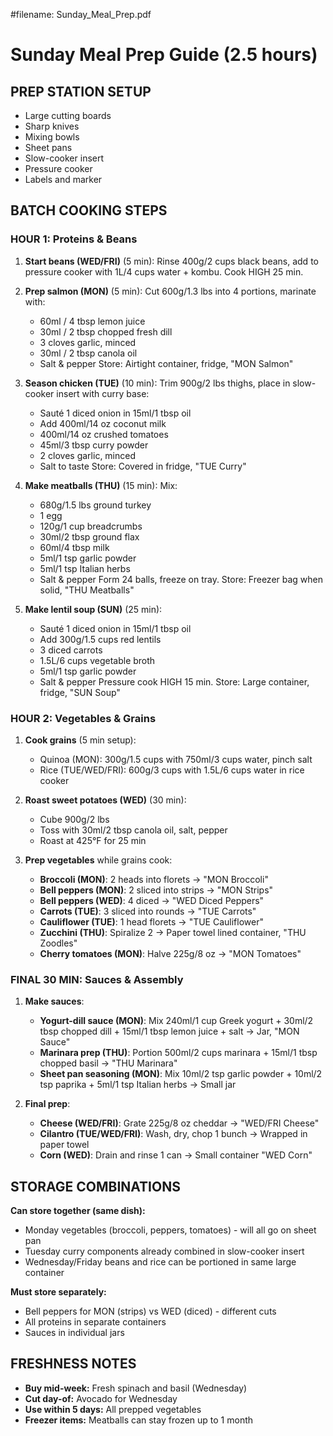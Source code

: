 #filename: Sunday_Meal_Prep.pdf

# Sunday Meal Prep Guide (2.5 hours)

## PREP STATION SETUP
- Large cutting boards
- Sharp knives
- Mixing bowls
- Sheet pans
- Slow-cooker insert
- Pressure cooker
- Labels and marker

## BATCH COOKING STEPS

### HOUR 1: Proteins & Beans
1. **Start beans (WED/FRI)** (5 min): Rinse 400g/2 cups black beans, add to pressure cooker with 1L/4 cups water + kombu. Cook HIGH 25 min.

2. **Prep salmon (MON)** (5 min): Cut 600g/1.3 lbs into 4 portions, marinate with:
   - 60ml / 4 tbsp lemon juice
   - 30ml / 2 tbsp chopped fresh dill  
   - 3 cloves garlic, minced
   - 30ml / 2 tbsp canola oil
   - Salt & pepper
   Store: Airtight container, fridge, "MON Salmon"

3. **Season chicken (TUE)** (10 min): Trim 900g/2 lbs thighs, place in slow-cooker insert with curry base:
   - Sauté 1 diced onion in 15ml/1 tbsp oil
   - Add 400ml/14 oz coconut milk
   - 400ml/14 oz crushed tomatoes
   - 45ml/3 tbsp curry powder
   - 2 cloves garlic, minced
   - Salt to taste
   Store: Covered in fridge, "TUE Curry"

4. **Make meatballs (THU)** (15 min): Mix:
   - 680g/1.5 lbs ground turkey
   - 1 egg
   - 120g/1 cup breadcrumbs
   - 30ml/2 tbsp ground flax
   - 60ml/4 tbsp milk
   - 5ml/1 tsp garlic powder
   - 5ml/1 tsp Italian herbs
   - Salt & pepper
   Form 24 balls, freeze on tray. Store: Freezer bag when solid, "THU Meatballs"

5. **Make lentil soup (SUN)** (25 min): 
   - Sauté 1 diced onion in 15ml/1 tbsp oil
   - Add 300g/1.5 cups red lentils
   - 3 diced carrots
   - 1.5L/6 cups vegetable broth
   - 5ml/1 tsp garlic powder
   - Salt & pepper
   Pressure cook HIGH 15 min. Store: Large container, fridge, "SUN Soup"

### HOUR 2: Vegetables & Grains
1. **Cook grains** (5 min setup): 
   - Quinoa (MON): 300g/1.5 cups with 750ml/3 cups water, pinch salt
   - Rice (TUE/WED/FRI): 600g/3 cups with 1.5L/6 cups water in rice cooker

2. **Roast sweet potatoes (WED)** (30 min): 
   - Cube 900g/2 lbs
   - Toss with 30ml/2 tbsp canola oil, salt, pepper
   - Roast at 425°F for 25 min

3. **Prep vegetables** while grains cook:
   - **Broccoli (MON)**: 2 heads into florets → "MON Broccoli"
   - **Bell peppers (MON)**: 2 sliced into strips → "MON Strips"
   - **Bell peppers (WED)**: 4 diced → "WED Diced Peppers"
   - **Carrots (TUE)**: 3 sliced into rounds → "TUE Carrots"
   - **Cauliflower (TUE)**: 1 head florets → "TUE Cauliflower"
   - **Zucchini (THU)**: Spiralize 2 → Paper towel lined container, "THU Zoodles"
   - **Cherry tomatoes (MON)**: Halve 225g/8 oz → "MON Tomatoes"

### FINAL 30 MIN: Sauces & Assembly
1. **Make sauces**:
   - **Yogurt-dill sauce (MON)**: Mix 240ml/1 cup Greek yogurt + 30ml/2 tbsp chopped dill + 15ml/1 tbsp lemon juice + salt → Jar, "MON Sauce"
   - **Marinara prep (THU)**: Portion 500ml/2 cups marinara + 15ml/1 tbsp chopped basil → "THU Marinara"
   - **Sheet pan seasoning (MON)**: Mix 10ml/2 tsp garlic powder + 10ml/2 tsp paprika + 5ml/1 tsp Italian herbs → Small jar

2. **Final prep**:
   - **Cheese (WED/FRI)**: Grate 225g/8 oz cheddar → "WED/FRI Cheese"
   - **Cilantro (TUE/WED/FRI)**: Wash, dry, chop 1 bunch → Wrapped in paper towel
   - **Corn (WED)**: Drain and rinse 1 can → Small container "WED Corn"

## STORAGE COMBINATIONS
**Can store together (same dish):**
- Monday vegetables (broccoli, peppers, tomatoes) - will all go on sheet pan
- Tuesday curry components already combined in slow-cooker insert
- Wednesday/Friday beans and rice can be portioned in same large container

**Must store separately:**
- Bell peppers for MON (strips) vs WED (diced) - different cuts
- All proteins in separate containers
- Sauces in individual jars

## FRESHNESS NOTES
- **Buy mid-week:** Fresh spinach and basil (Wednesday)
- **Cut day-of:** Avocado for Wednesday
- **Use within 5 days:** All prepped vegetables
- **Freezer items:** Meatballs can stay frozen up to 1 month
